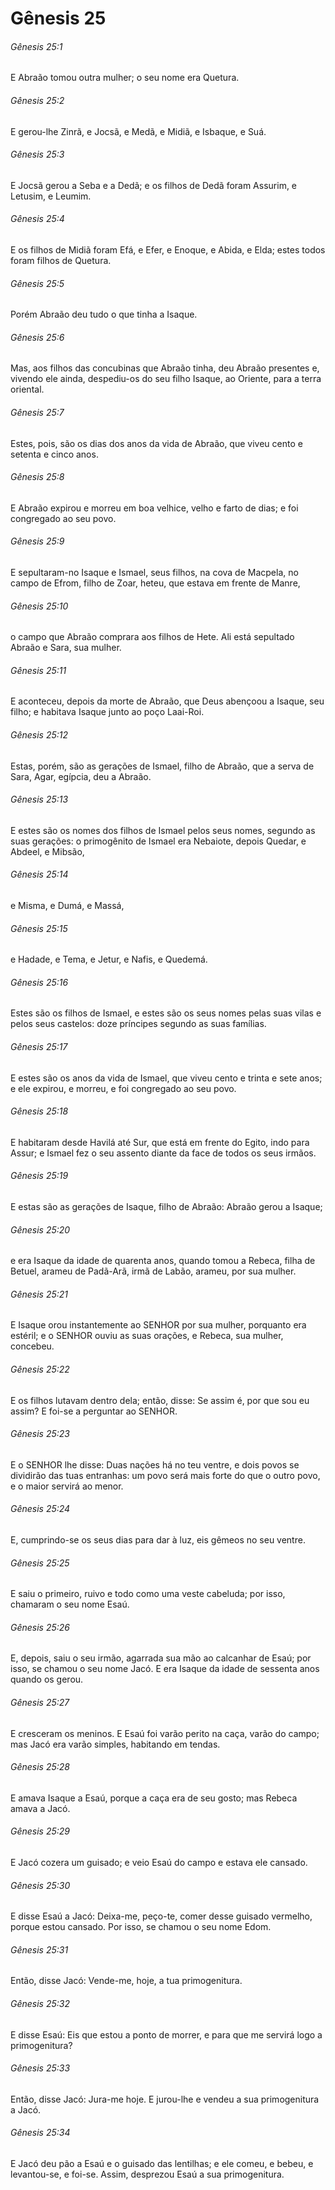# Gênesis 25

###### Gênesis 25:1

E Abraão tomou outra mulher; o seu nome era Quetura.

###### Gênesis 25:2

E gerou-lhe Zinrã, e Jocsã, e Medã, e Midiã, e Isbaque, e Suá.

###### Gênesis 25:3

E Jocsã gerou a Seba e a Dedã; e os filhos de Dedã foram Assurim, e Letusim, e Leumim.

###### Gênesis 25:4

E os filhos de Midiã foram Efá, e Efer, e Enoque, e Abida, e Elda; estes todos foram filhos de Quetura.

###### Gênesis 25:5

Porém Abraão deu tudo o que tinha a Isaque.

###### Gênesis 25:6

Mas, aos filhos das concubinas que Abraão tinha, deu Abraão presentes e, vivendo ele ainda, despediu-os do seu filho Isaque, ao Oriente, para a terra oriental.

###### Gênesis 25:7

Estes, pois, são os dias dos anos da vida de Abraão, que viveu cento e setenta e cinco anos.

###### Gênesis 25:8

E Abraão expirou e morreu em boa velhice, velho e farto de dias; e foi congregado ao seu povo.

###### Gênesis 25:9

E sepultaram-no Isaque e Ismael, seus filhos, na cova de Macpela, no campo de Efrom, filho de Zoar, heteu, que estava em frente de Manre,

###### Gênesis 25:10

o campo que Abraão comprara aos filhos de Hete. Ali está sepultado Abraão e Sara, sua mulher.

###### Gênesis 25:11

E aconteceu, depois da morte de Abraão, que Deus abençoou a Isaque, seu filho; e habitava Isaque junto ao poço Laai-Roi.

###### Gênesis 25:12

Estas, porém, são as gerações de Ismael, filho de Abraão, que a serva de Sara, Agar, egípcia, deu a Abraão.

###### Gênesis 25:13

E estes são os nomes dos filhos de Ismael pelos seus nomes, segundo as suas gerações: o primogênito de Ismael era Nebaiote, depois Quedar, e Abdeel, e Mibsão,

###### Gênesis 25:14

e Misma, e Dumá, e Massá,

###### Gênesis 25:15

e Hadade, e Tema, e Jetur, e Nafis, e Quedemá.

###### Gênesis 25:16

Estes são os filhos de Ismael, e estes são os seus nomes pelas suas vilas e pelos seus castelos: doze príncipes segundo as suas famílias.

###### Gênesis 25:17

E estes são os anos da vida de Ismael, que viveu cento e trinta e sete anos; e ele expirou, e morreu, e foi congregado ao seu povo.

###### Gênesis 25:18

E habitaram desde Havilá até Sur, que está em frente do Egito, indo para Assur; e Ismael fez o seu assento diante da face de todos os seus irmãos.

###### Gênesis 25:19

E estas são as gerações de Isaque, filho de Abraão: Abraão gerou a Isaque;

###### Gênesis 25:20

e era Isaque da idade de quarenta anos, quando tomou a Rebeca, filha de Betuel, arameu de Padã-Arã, irmã de Labão, arameu, por sua mulher.

###### Gênesis 25:21

E Isaque orou instantemente ao SENHOR por sua mulher, porquanto era estéril; e o SENHOR ouviu as suas orações, e Rebeca, sua mulher, concebeu.

###### Gênesis 25:22

E os filhos lutavam dentro dela; então, disse: Se assim é, por que sou eu assim? E foi-se a perguntar ao SENHOR.

###### Gênesis 25:23

E o SENHOR lhe disse: Duas nações há no teu ventre, e dois povos se dividirão das tuas entranhas: um povo será mais forte do que o outro povo, e o maior servirá ao menor.

###### Gênesis 25:24

E, cumprindo-se os seus dias para dar à luz, eis gêmeos no seu ventre.

###### Gênesis 25:25

E saiu o primeiro, ruivo e todo como uma veste cabeluda; por isso, chamaram o seu nome Esaú.

###### Gênesis 25:26

E, depois, saiu o seu irmão, agarrada sua mão ao calcanhar de Esaú; por isso, se chamou o seu nome Jacó. E era Isaque da idade de sessenta anos quando os gerou.

###### Gênesis 25:27

E cresceram os meninos. E Esaú foi varão perito na caça, varão do campo; mas Jacó era varão simples, habitando em tendas.

###### Gênesis 25:28

E amava Isaque a Esaú, porque a caça era de seu gosto; mas Rebeca amava a Jacó.

###### Gênesis 25:29

E Jacó cozera um guisado; e veio Esaú do campo e estava ele cansado.

###### Gênesis 25:30

E disse Esaú a Jacó: Deixa-me, peço-te, comer desse guisado vermelho, porque estou cansado. Por isso, se chamou o seu nome Edom.

###### Gênesis 25:31

Então, disse Jacó: Vende-me, hoje, a tua primogenitura.

###### Gênesis 25:32

E disse Esaú: Eis que estou a ponto de morrer, e para que me servirá logo a primogenitura?

###### Gênesis 25:33

Então, disse Jacó: Jura-me hoje. E jurou-lhe e vendeu a sua primogenitura a Jacó.

###### Gênesis 25:34

E Jacó deu pão a Esaú e o guisado das lentilhas; e ele comeu, e bebeu, e levantou-se, e foi-se. Assim, desprezou Esaú a sua primogenitura.

